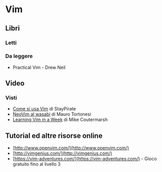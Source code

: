 # Vim

## Libri

### Letti

### Da leggere

- Practical Vim - Drew Neil

## Video

### Visti

- [Come si usa Vim](https://youtu.be/5qby8h-JMH8) di StayPirate
- [NeoVim al wasabi](https://www.youtube.com/watch?v=4syhSaT6x0U) di Mauro Tortonesi
- [Learning Vim in a Week](https://youtu.be/_NUO4JEtkDw) di Mike Coutermarsh

## Tutorial ed altre risorse online

- [http://www.openvim.com/](http://www.openvim.com/)
- [http://vimgenius.com/](http://vimgenius.com/)
- [https://vim-adventures.com/](https://vim-adventures.com/) - Gioco gratuito fino al livello 3
